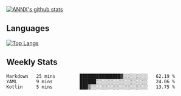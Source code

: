 [![ANNX's github stats](https://github-readme-stats.vercel.app/api?username=NXAN2901&count_private=true&show_icons=true&theme=vue)](https://github.com/NXAN2901)

## Languages
[![Top Langs](https://github-readme-stats.vercel.app/api/top-langs/?username=NXAN2901)](https://github.com/NXAN2901)

## Weekly Stats
<!--START_SECTION:waka-->
```text
Markdown   25 mins         ███████████████▓░░░░░░░░░   62.19 % 
YAML       9 mins          ██████░░░░░░░░░░░░░░░░░░░   24.06 % 
Kotlin     5 mins          ███▒░░░░░░░░░░░░░░░░░░░░░   13.75 % 
```
<!--END_SECTION:waka-->
